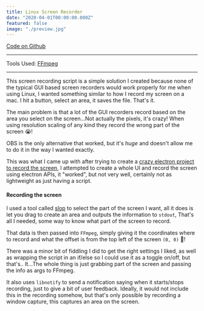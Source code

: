 ```yaml
---
title: Linux Screen Recorder
date: "2020-04-01T00:00:00.000Z"
featured: false
image: "./preview.jpg"
---
```


[Code on Github](https://github.com/SPDUK/screen-recorder-script)

---

Tools Used: [FFmpeg](https://www.ffmpeg.org/)

---

This screen recording script is a simple solution I created because none of the typical GUI based screen recorders would work properly for me when using Linux, I wanted something similar to how I record my screen on a mac. I hit a button, select an area, it saves the file. That's it.

The main problem is that a lot of the GUI recorders record based on the area you select on the screen...Not actually the pixels, it's crazy! When using resolution scaling of any kind they record the wrong part of the screen 😭!

OBS is the only alternative that worked, but it's _huge_ and doesn't allow me to do it in the way I wanted exactly.

This was what I came up with after trying to create a [crazy electron project to record the screen](https://github.com/SPDUK/screen-recorder), I attempted to create a whole UI and record the screen using electron APIs, it "worked", but not very well, certainly not as lightweight as just having a script.

#### Recording the screen

I used a tool called [slop](https://github.com/naelstrof/slop) to select the part of the screen I want, all it does is let you drag to create an area and outputs the information to `stdout`, That's all I needed, some way to know what part of the screen to record.

That data is then passed into `FFmpeg`, simply giving it the coordinates where to record and what the offset is from the top left of the screen `(0, 0)` 🤠!

There was a minor bit of fiddling I did to get the right settings I liked, as well as wrapping the script in an if/else so I could use it as a toggle on/off, but that's.. It...The whole thing is just grabbing part of the screen and passing the info as args to FFmpeg.

It also uses `libnotify` to send a notification saying when it starts/stops recording, just to give a bit of user feedback. Ideally, it would not include this in the recording somehow, but that's only possible by recording a window capture, this captures an area on the screen.
